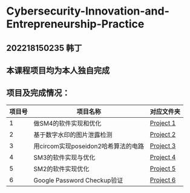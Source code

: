 # Cybersecurity-Innovation-and-Entrepreneurship-Practice

## 202218150235 韩丁

## 本课程项目均为本人独自完成

## 项目及完成情况：

<div align="center">

| 项目号  | 项目名称| 对应文件夹 |
| ---------- | -----------|-----------|
| 1   | 做SM4的软件实现和优化 | [Project 1](https://github.com/DingHaa/Cybersecurity-Innovation-and-Entrepreneurship-Practice/tree/main/Project%201) |
| 2   | 基于数字水印的图片泄露检测 | [Project 2](https://github.com/DingHaa/Cybersecurity-Innovation-and-Entrepreneurship-Practice/tree/main/Project%202) |
| 3   | 用circom实现poseidon2哈希算法的电路 | [Project 3](https://github.com/DingHaa/Cybersecurity-Innovation-and-Entrepreneurship-Practice/tree/main/Project%203) |
| 4   | SM3的软件实现与优化 | [Project 4](https://github.com/DingHaa/Cybersecurity-Innovation-and-Entrepreneurship-Practice/tree/main/Project%204) |
| 5   | SM2的软件实现优化 | [Project 5](https://github.com/DingHaa/Cybersecurity-Innovation-and-Entrepreneurship-Practice/tree/main/Project%205) |
| 6   | Google Password Checkup验证 | [Project 6](https://github.com/DingHaa/Cybersecurity-Innovation-and-Entrepreneurship-Practice/tree/main/Project%206) |


</div>
